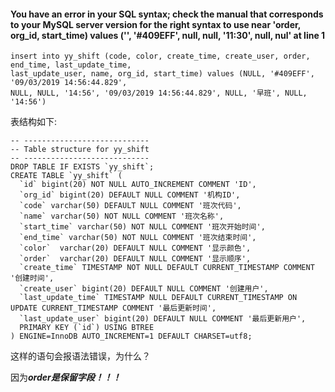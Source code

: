 #### You have an error in your SQL syntax; check the manual that corresponds to your MySQL server version for the right syntax to use near 'order, org_id, start_time) values ('', '#409EFF', null, null, '11:30', null, nul' at line 1



```mysql
insert into yy_shift (code, color, create_time, create_user, order, end_time, last_update_time,
last_update_user, name, org_id, start_time) values (NULL, '#409EFF', '09/03/2019 14:56:44.829',
NULL, NULL, '14:56', '09/03/2019 14:56:44.829', NULL, '早班', NULL, '14:56')
```

表结构如下:

```
-- ----------------------------
-- Table structure for yy_shift
-- ----------------------------
DROP TABLE IF EXISTS `yy_shift`;
CREATE TABLE `yy_shift` (
  `id` bigint(20) NOT NULL AUTO_INCREMENT COMMENT 'ID',
  `org_id` bigint(20) DEFAULT NULL COMMENT '机构ID',
  `code` varchar(50) DEFAULT NULL COMMENT '班次代码',
  `name` varchar(50) NOT NULL COMMENT '班次名称',
  `start_time` varchar(50) NOT NULL COMMENT '班次开始时间',
  `end_time` varchar(50) NOT NULL COMMENT '班次结束时间',
  `color`  varchar(20) DEFAULT NULL COMMENT '显示颜色',
  `order`  varchar(20) DEFAULT NULL COMMENT '显示顺序',
  `create_time` TIMESTAMP NOT NULL DEFAULT CURRENT_TIMESTAMP COMMENT '创建时间',
  `create_user` bigint(20) DEFAULT NULL COMMENT '创建用户',
  `last_update_time` TIMESTAMP NULL DEFAULT CURRENT_TIMESTAMP ON UPDATE CURRENT_TIMESTAMP COMMENT '最后更新时间',
  `last_update_user` bigint(20) DEFAULT NULL COMMENT '最后更新用户',
  PRIMARY KEY (`id`) USING BTREE
) ENGINE=InnoDB AUTO_INCREMENT=1 DEFAULT CHARSET=utf8;

```



这样的语句会报语法错误，为什么？

因为***order是保留字段！！！***

